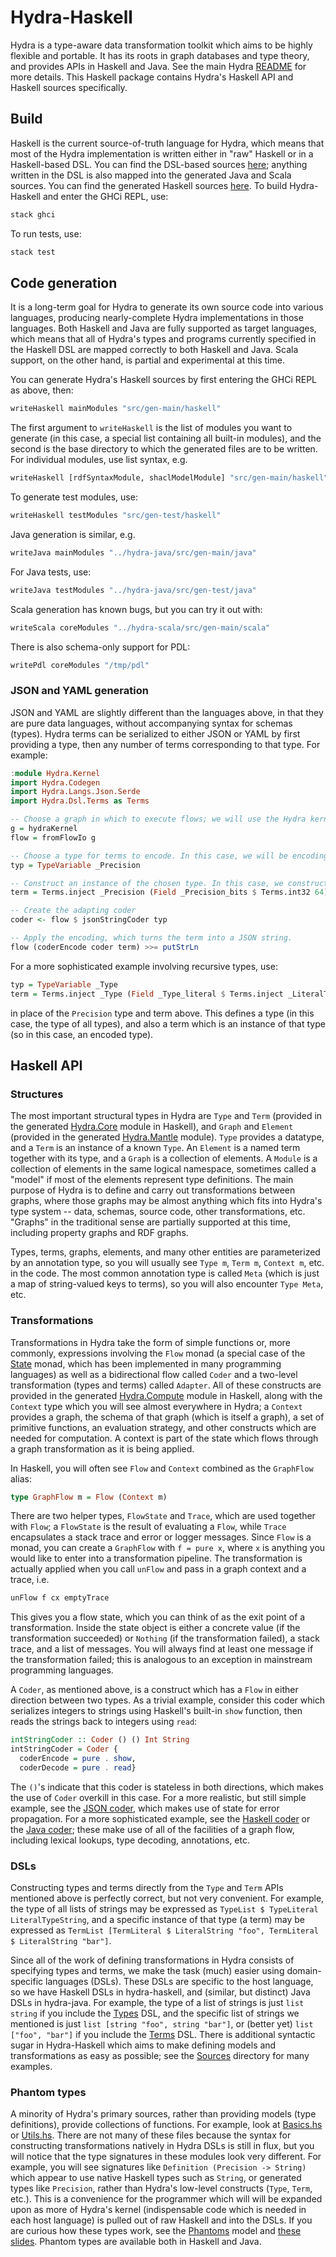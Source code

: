 # Hydra-Haskell

Hydra is a type-aware data transformation toolkit which aims to be highly flexible and portable.
It has its roots in graph databases and type theory, and provides APIs in Haskell and Java.
See the main Hydra [README](https://github.com/CategoricalData/hydra) for more details.
This Haskell package contains Hydra's Haskell API and Haskell sources specifically.

## Build

Haskell is the current source-of-truth language for Hydra, which means that most of the Hydra implementation is written either in "raw" Haskell or in a Haskell-based DSL.
You can find the DSL-based sources [here](https://github.com/CategoricalData/hydra/tree/main/hydra-haskell/src/main/haskell/Hydra/Impl/Haskell/Sources);
anything written in the DSL is also mapped into the generated Java and Scala sources.
You can find the generated Haskell sources [here](https://github.com/CategoricalData/hydra/tree/main/hydra-haskell/src/gen-main/haskell).
To build Hydra-Haskell and enter the GHCi REPL, use:

```bash
stack ghci
```

To run tests, use:

```bash
stack test
```

## Code generation

It is a long-term goal for Hydra to generate its own source code into various languages,
producing nearly-complete Hydra implementations in those languages.
Both Haskell and Java are fully supported as target languages,
which means that all of Hydra's types and programs currently specified in the Haskell DSL are mapped correctly to both Haskell and Java.
Scala support, on the other hand, is partial and experimental at this time.

You can generate Hydra's Haskell sources by first entering the GHCi REPL as above, then:

```bash
writeHaskell mainModules "src/gen-main/haskell"
```

The first argument to `writeHaskell` is the list of modules you want to generate (in this case, a special list containing all built-in modules),
and the second is the base directory to which the generated files are to be written.
For individual modules, use list syntax, e.g.

```bash
writeHaskell [rdfSyntaxModule, shaclModelModule] "src/gen-main/haskell"
```

To generate test modules, use:

```bash
writeHaskell testModules "src/gen-test/haskell"
```

Java generation is similar, e.g.

```bash
writeJava mainModules "../hydra-java/src/gen-main/java"
```

For Java tests, use:

```bash
writeJava testModules "../hydra-java/src/gen-test/java"
```

Scala generation has known bugs, but you can try it out with:

```bash
writeScala coreModules "../hydra-scala/src/gen-main/scala"
```

There is also schema-only support for PDL:

```bash
writePdl coreModules "/tmp/pdl"
```

### JSON and YAML generation

JSON and YAML are slightly different than the languages above, in that they are pure data languages, without accompanying syntax for schemas (types).
Hydra terms can be serialized to either JSON or YAML by first providing a type, then any number of terms corresponding to that type.
For example:

```haskell
:module Hydra.Kernel
import Hydra.Codegen
import Hydra.Langs.Json.Serde
import Hydra.Dsl.Terms as Terms

-- Choose a graph in which to execute flows; we will use the Hydra kernel graph.
g = hydraKernel
flow = fromFlowIo g

-- Choose a type for terms to encode. In this case, we will be encoding numeric precision values.
typ = TypeVariable _Precision

-- Construct an instance of the chosen type. In this case, we construct a precision value, then encode it as a term.
term = Terms.inject _Precision (Field _Precision_bits $ Terms.int32 64)

-- Create the adapting coder
coder <- flow $ jsonStringCoder typ

-- Apply the encoding, which turns the term into a JSON string.
flow (coderEncode coder term) >>= putStrLn
```

For a more sophisticated example involving recursive types, use:

```haskell
typ = TypeVariable _Type
term = Terms.inject _Type (Field _Type_literal $ Terms.inject _LiteralType (Field _LiteralType_boolean $ Terms.record _UnitType []))
```

in place of the `Precision` type and term above.
This defines a type (in this case, the type of all types), and also a term which is an instance of that type (so in this case, an encoded type).

## Haskell API

### Structures

The most important structural types in Hydra are `Type` and `Term` (provided in the generated [Hydra.Core](https://github.com/CategoricalData/hydra/blob/main/hydra-haskell/src/gen-main/haskell/Hydra/Core.hs) module in Haskell),
and `Graph` and `Element` (provided in the generated [Hydra.Mantle](https://github.com/CategoricalData/hydra/blob/main/hydra-haskell/src/gen-main/haskell/Hydra/Mantle.hs) module).
`Type` provides a datatype, and a `Term` is an instance of a known `Type`.
An `Element` is a named term together with its type, and a `Graph` is a collection of elements.
A `Module` is a collection of elements in the same logical namespace, sometimes called a "model" if most of the elements represent type definitions.
The main purpose of Hydra is to define and carry out transformations between graphs,
where those graphs may be almost anything which fits into Hydra's type system -- data, schemas, source code, other transformations, etc.
"Graphs" in the traditional sense are partially supported at this time, including property graphs and RDF graphs.

Types, terms, graphs, elements, and many other entities are parameterized by an annotation type, so you will usually see `Type m`, `Term m`, `Context m`, etc. in the code.
The most common annotation type is called `Meta` (which is just a map of string-valued keys to terms), so you will also encounter `Type Meta`, etc.

### Transformations

Transformations in Hydra take the form of simple functions or, more commonly, expressions involving the `Flow` monad
(a special case of the [State](https://wiki.haskell.org/State_Monad) monad, which has been implemented in many programming languages)
as well as a bidirectional flow called `Coder` and a two-level transformation (types and terms) called `Adapter`.
All of these constructs are provided in the generated [Hydra.Compute](https://github.com/CategoricalData/hydra/blob/main/hydra-haskell/src/gen-main/haskell/Hydra/Compute.hs) module in Haskell,
along with the `Context` type which you will see almost everywhere in Hydra;
a `Context` provides a graph, the schema of that graph (which is itself a graph), a set of primitive functions, an evaluation strategy, and other constructs which are needed for computation.
A context is part of the state which flows through a graph transformation as it is being applied.

In Haskell, you will often see `Flow` and `Context` combined as the `GraphFlow` alias:

```haskell
type GraphFlow m = Flow (Context m)
```

There are two helper types, `FlowState` and `Trace`, which are used together with `Flow`; a `FlowState` is the result of evaluating a `Flow`,
while `Trace` encapsulates a stack trace and error or logger messages.
Since `Flow` is a monad, you can create a `GraphFlow` with `f = pure x`, where `x` is anything you would like to enter into a transformation pipeline.
The transformation is actually applied when you call `unFlow` and pass in a graph context and a trace, i.e.

```haskell
unFlow f cx emptyTrace
```

This gives you a flow state, which you can think of as the exit point of a transformation.
Inside the state object is either a concrete value (if the transformation succeeded) or `Nothing` (if the transformation failed), a stack trace, and a list of messages.
You will always find at least one message if the transformation failed; this is analogous to an exception in mainstream programming languages.

A `Coder`, as mentioned above, is a construct which has a `Flow` in either direction between two types.
As a trivial example, consider this coder which serializes integers to strings using Haskell's built-in `show` function, then reads the strings back to integers using `read`:

```haskell
intStringCoder :: Coder () () Int String
intStringCoder = Coder {
  coderEncode = pure . show,
  coderDecode = pure . read}
```

The `()`'s indicate that this coder is stateless in both directions, which makes the use of `Coder` overkill in this case.
For a more realistic, but still simple example, see the [JSON coder](https://github.com/CategoricalData/hydra/blob/main/hydra-haskell/src/main/haskell/Hydra/Ext/Json/Coder.hs), which makes use of state for error propagation.
For a more sophisticated example, see the [Haskell coder](https://github.com/CategoricalData/hydra/blob/main/hydra-haskell/src/main/haskell/Hydra/Ext/Haskell/Coder.hs)
or the [Java coder](https://github.com/CategoricalData/hydra/blob/main/hydra-haskell/src/main/haskell/Hydra/Ext/Java/Coder.hs);
these make use of all of the facilities of a graph flow, including lexical lookups, type decoding, annotations, etc.

### DSLs

Constructing types and terms directly from the `Type` and `Term` APIs mentioned above is perfectly correct, but not very convenient.
For example, the type of all lists of strings may be expressed as `TypeList $ TypeLiteral LiteralTypeString`,
and a specific instance of that type (a term) may be expressed as `TermList [TermLiteral $ LiteralString "foo", TermLiteral $ LiteralString "bar"]`.

Since all of the work of defining transformations in Hydra consists of specifying types and terms, we make the task (much) easier using domain-specific languages (DSLs).
These DSLs are specific to the host language, so we have Haskell DSLs in hydra-haskell, and (similar, but distinct) Java DSLs in hydra-java.
For example, the type of a list of strings is just `list string` if you include the [Types](https://github.com/CategoricalData/hydra/blob/main/hydra-haskell/src/main/haskell/Hydra/Impl/Haskell/Dsl/Types.hs) DSL,
and the specific list of strings we mentioned is just `list [string "foo", string "bar"]`, or (better yet) `list ["foo", "bar"]` if you include the [Terms](https://github.com/CategoricalData/hydra/blob/main/hydra-haskell/src/main/haskell/Hydra/Impl/Haskell/Dsl/Terms.hs) DSL.
There is additional syntactic sugar in Hydra-Haskell which aims to make defining models and transformations as easy as possible;
see the [Sources](https://github.com/CategoricalData/hydra/tree/main/hydra-haskell/src/main/haskell/Hydra/Impl/Haskell/Sources) directory for many examples.

### Phantom types

A minority of Hydra's primary sources, rather than providing models (type definitions), provide collections of functions.
For example, look at [Basics.hs](https://github.com/CategoricalData/hydra/blob/main/hydra-haskell/src/main/haskell/Hydra/Impl/Haskell/Sources/Basics.hs)
or [Utils.hs](https://github.com/CategoricalData/hydra/blob/main/hydra-haskell/src/main/haskell/Hydra/Impl/Haskell/Sources/Adapters/Utils.hs).
There are not many of these files because the syntax for constructing transformations natively in Hydra DSLs is still in flux,
but you will notice that the type signatures in these modules look very different.
For example, you will see signatures like `Definition (Precision -> String)` which appear to use native Haskell types such as `String`,
or generated types like `Precision`, rather than Hydra's low-level constructs (`Type`, `Term`, etc.).
This is a convenience for the programmer which will will be expanded upon as more of Hydra's kernel (indispensable code which is needed in each host language)
is pulled out of raw Haskell and into the DSLs.
If you are curious how these types work, see the [Phantoms](https://github.com/CategoricalData/hydra/blob/main/hydra-haskell/src/main/haskell/Hydra/Impl/Haskell/Sources/Phantoms.hs) model
and [these slides](https://www.slideshare.net/joshsh/transpilers-gone-wild-introducing-hydra/34).
Phantom types are available both in Haskell and Java.
